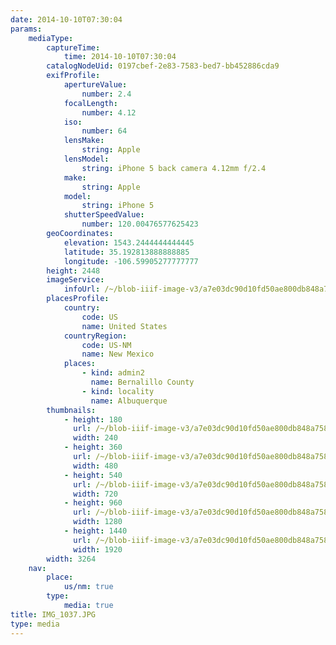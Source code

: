 ```yaml
---
date: 2014-10-10T07:30:04
params:
    mediaType:
        captureTime:
            time: 2014-10-10T07:30:04
        catalogNodeUid: 0197cbef-2e83-7583-bed7-bb452886cda9
        exifProfile:
            apertureValue:
                number: 2.4
            focalLength:
                number: 4.12
            iso:
                number: 64
            lensMake:
                string: Apple
            lensModel:
                string: iPhone 5 back camera 4.12mm f/2.4
            make:
                string: Apple
            model:
                string: iPhone 5
            shutterSpeedValue:
                number: 120.00476577625423
        geoCoordinates:
            elevation: 1543.2444444444445
            latitude: 35.192813888888885
            longitude: -106.59905277777777
        height: 2448
        imageService:
            infoUrl: /~/blob-iiif-image-v3/a7e03dc90d10fd50ae800db848a7583d2fda7e696b932038cac89f5aa089bc54/info.json
        placesProfile:
            country:
                code: US
                name: United States
            countryRegion:
                code: US-NM
                name: New Mexico
            places:
                - kind: admin2
                  name: Bernalillo County
                - kind: locality
                  name: Albuquerque
        thumbnails:
            - height: 180
              url: /~/blob-iiif-image-v3/a7e03dc90d10fd50ae800db848a7583d2fda7e696b932038cac89f5aa089bc54/full/240%2C180/0/default.jpg
              width: 240
            - height: 360
              url: /~/blob-iiif-image-v3/a7e03dc90d10fd50ae800db848a7583d2fda7e696b932038cac89f5aa089bc54/full/480%2C360/0/default.jpg
              width: 480
            - height: 540
              url: /~/blob-iiif-image-v3/a7e03dc90d10fd50ae800db848a7583d2fda7e696b932038cac89f5aa089bc54/full/720%2C540/0/default.jpg
              width: 720
            - height: 960
              url: /~/blob-iiif-image-v3/a7e03dc90d10fd50ae800db848a7583d2fda7e696b932038cac89f5aa089bc54/full/1280%2C960/0/default.jpg
              width: 1280
            - height: 1440
              url: /~/blob-iiif-image-v3/a7e03dc90d10fd50ae800db848a7583d2fda7e696b932038cac89f5aa089bc54/full/1920%2C1440/0/default.jpg
              width: 1920
        width: 3264
    nav:
        place:
            us/nm: true
        type:
            media: true
title: IMG_1037.JPG
type: media
---
```

